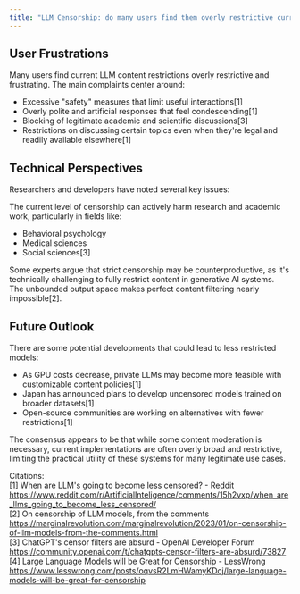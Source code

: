```yaml
---
title: "LLM Censorship: do many users find them overly restrictive curretnly?"
---
```


## User Frustrations

Many users find current LLM content restrictions overly restrictive and frustrating. The main complaints center around:

- Excessive "safety" measures that limit useful interactions\[1]
- Overly polite and artificial responses that feel condescending\[1]
- Blocking of legitimate academic and scientific discussions\[3]
- Restrictions on discussing certain topics even when they're legal and readily available elsewhere\[1]

## Technical Perspectives

Researchers and developers have noted several key issues:

The current level of censorship can actively harm research and academic work, particularly in fields like:

- Behavioral psychology
- Medical sciences
- Social sciences\[3]

Some experts argue that strict censorship may be counterproductive, as it's technically challenging to fully restrict content in generative AI systems. The unbounded output space makes perfect content filtering nearly impossible\[2].

## Future Outlook

There are some potential developments that could lead to less restricted models:

- As GPU costs decrease, private LLMs may become more feasible with customizable content policies\[1]
- Japan has announced plans to develop uncensored models trained on broader datasets\[1]
- Open-source communities are working on alternatives with fewer restrictions\[1]

The consensus appears to be that while some content moderation is necessary, current implementations are often overly broad and restrictive, limiting the practical utility of these systems for many legitimate use cases.

Citations:\
\[1] When are LLM's going to become less censored? - Reddit <https://www.reddit.com/r/ArtificialInteligence/comments/15h2vxp/when_are_llms_going_to_become_less_censored/>\
\[2] On censorship of LLM models, from the comments <https://marginalrevolution.com/marginalrevolution/2023/01/on-censorship-of-llm-models-from-the-comments.html>\
\[3] ChatGPT's censor filters are absurd - OpenAI Developer Forum <https://community.openai.com/t/chatgpts-censor-filters-are-absurd/73827>\
\[4] Large Language Models will be Great for Censorship - LessWrong <https://www.lesswrong.com/posts/oqvsR2LmHWamyKDcj/large-language-models-will-be-great-for-censorship>
